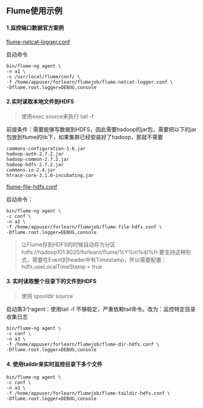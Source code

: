 ## Flume使用示例


#### 1.监控端口数据官方案例

[flume-netcat-logger.conf](conf/flume-netcat-logger.conf)

启动命令
```
bin/flume-ng agent \
-n a1 \
-c /usr/local/flume/conf/ \
-f /home/appuser/forlearn/flumejob/flume-netcat-logger.conf \
-Dflume.root.logger=DEBUG,console
```




#### 2.实时读取本地文件到HDFS
> 使用exec source来执行 tail -f

前提条件：需要能够写数据到HDFS，因此需要hadoop的jar包，需要把以下的jar包放到flume的lib下，如果集群已经安装好了hadoop，那就不需要
```
commons-configuration-1.6.jar
hadoop-auth-2.7.2.jar
hadoop-common-2.7.2.jar
hadoop-hdfs-2.7.2.jar
commons-io-2.4.jar
htrace-core-3.1.0-incubating.jar
```

[flume-file-hdfs.conf](conf/flume-file-hdfs.conf)

启动命令：
```
bin/flume-ng agent \
-c conf \
-n a2 \
-f /home/appuser/forlearn/flumejob/flume-file-hdfs.conf \
-Dflume.root.logger=DEBUG,console
```
> 让Flume存到HDFS的时候自动存为分区
> hdfs://hadoop101:8020/forlearn/flume/%Y%m%d/%H
> 要支持这种形式，需要在Event的header中有Timestamp，所以需要配置：
> hdfs.useLocalTimeStamp = true 

#### 3. 实时读取整个目录下的文件到HDFS
> 使用 spooldir source

启动第3个agent：使用tail -f 不够稳定，严重依赖tail命令。改为：监控特定目录收集日志
```
bin/flume-ng agent \
-c conf \
-n a3 \
-f /home/appuser/forlearn/flumejob/flume-dir-hdfs.conf \
-Dflume.root.logger=DEBUG,console
```

#### 4. 使用taildir来实时监控目录下多个文件

```
bin/flume-ng agent \
-c conf \
-n a3 \
-f /home/appuser/forlearn/flumejob/flume-taildir-hdfs.conf \
-Dflume.root.logger=DEBUG,console
```